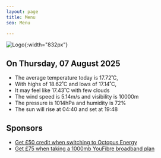 ```yaml
---
layout: page
title: Menu
seo: Menu

---
```


![Logo](/images/logo.jpg){:width="832px"}

<!-- weather_marker starts -->
## On Thursday, 07 August 2025

- The average temperature today is 17.72˚C,
- With highs of 18.62˚C and lows of 17.14˚C,
- It may feel like 17.43˚C with few clouds
- The wind speed is 5.14m/s and visibility is 10000m
- The pressure is 1014hPa and humidity is 72%
- The sun will rise at 04:40 and set at 19:48

<!-- weather_marker ends -->

## Sponsors

- [Get £50 credit when switching to Octopus Energy](https://bit.ly/3oD1nnS)
- [Get £75 when taking a 1000mb YouFibre broadband plan](https://aklam.io/91zWhU?)
